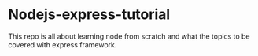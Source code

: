 # Nodejs-express-tutorial
This repo is all about learning node from scratch and what the topics to be covered with express framework.
